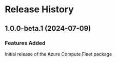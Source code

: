 # Release History
    
## 1.0.0-beta.1 (2024-07-09)

### Features Added

Initial release of the Azure Compute Fleet package
